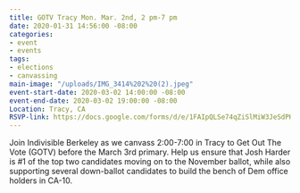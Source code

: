 ```yaml
---
title: GOTV Tracy Mon. Mar. 2nd, 2 pm-7 pm
date: 2020-01-31 14:56:00 -08:00
categories:
- event
- events
tags:
- elections
- canvassing
main-image: "/uploads/IMG_3414%202%20(2).jpeg"
event-start-date: 2020-03-02 14:00:00 -08:00
event-end-date: 2020-03-02 19:00:00 -08:00
Location: Tracy, CA
RSVP-link: https://docs.google.com/forms/d/e/1FAIpQLSe74qZiSlMiW3JeSdPHW0ms5MOQK3-YYruBoKx7VEC2PBC8Og/viewform
---
```


Join Indivisible Berkeley as we canvass 2:00-7:00 in Tracy to Get Out The Vote (GOTV) before the March 3rd primary.  Help us ensure that Josh Harder is #1 of the top two candidates moving on to the November ballot, while also supporting several down-ballot candidates to build the bench of Dem office holders in CA-10.
